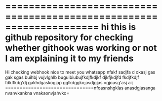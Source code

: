  ====================================================================
 hi
 this is github repository for checking whether githook was working or not
 I am explaining it to my friends
 ====================================================================
 Hi
 checking 
    webhook
        nice to meet you
            whatsapp
nfakf sadjfa
d okasj gas
gak sgas buihbj
vujvlghlb
buguibiubujfkdjfkdjkf
djkfjkdjfd
fkdjfkdjf
fdklfkdg'dj
gakhdgaskogjap
gglkdggko;asdjgjas
ogjoasg'asj
aij
===============================nfoasnshgklas
anasdgjasanga
nvanvkankna
vnakaonvjahvko=

